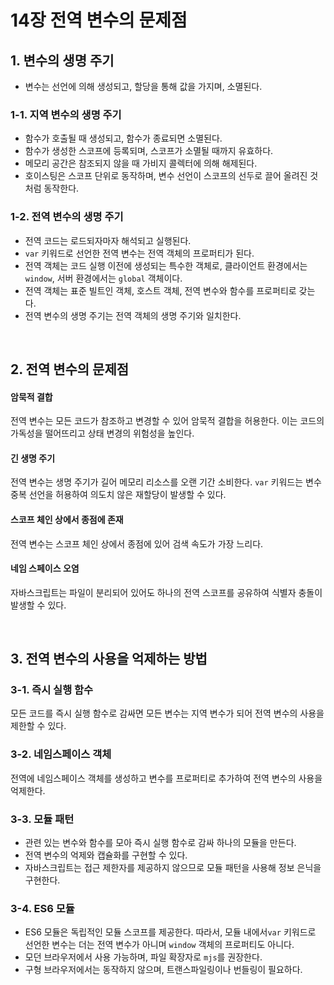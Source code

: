 # 14장 전역 변수의 문제점

## 1. 변수의 생명 주기

- 변수는 선언에 의해 생성되고, 할당을 통해 값을 가지며, 소멸된다.

### 1-1. 지역 변수의 생명 주기

- 함수가 호출될 때 생성되고, 함수가 종료되면 소멸된다.
- 함수가 생성한 스코프에 등록되며, 스코프가 소멸될 때까지 유효하다.
- 메모리 공간은 참조되지 않을 때 가비지 콜렉터에 의해 해제된다.
- 호이스팅은 스코프 단위로 동작하며, 변수 선언이 스코프의 선두로 끌어 올려진 것처럼 동작한다.

### 1-2. 전역 변수의 생명 주기

- 전역 코드는 로드되자마자 해석되고 실행된다.
- `var` 키워드로 선언한 전역 변수는 전역 객체의 프로퍼티가 된다.
- 전역 객체는 코드 실행 이전에 생성되는 특수한 객체로, 클라이언트 환경에서는 `window`, 서버 환경에서는 `global` 객체이다.
- 전역 객체는 표준 빌트인 객체, 호스트 객체, 전역 변수와 함수를 프로퍼티로 갖는다.
- 전역 변수의 생명 주기는 전역 객체의 생명 주기와 일치한다.

<br />

## 2. 전역 변수의 문제점

#### 암묵적 결합

전역 변수는 모든 코드가 참조하고 변경할 수 있어 암묵적 결합을 허용한다. 이는 코드의 가독성을 떨어뜨리고 상태 변경의 위험성을 높인다.

#### 긴 생명 주기

전역 변수는 생명 주기가 길어 메모리 리소스를 오랜 기간 소비한다. `var` 키워드는 변수 중복 선언을 허용하여 의도치 않은 재할당이 발생할 수 있다.

#### 스코프 체인 상에서 종점에 존재

전역 변수는 스코프 체인 상에서 종점에 있어 검색 속도가 가장 느리다.

#### 네임 스페이스 오염

자바스크립트는 파일이 분리되어 있어도 하나의 전역 스코프를 공유하여 식별자 충돌이 발생할 수 있다.

<br />

## 3. 전역 변수의 사용을 억제하는 방법

### 3-1. 즉시 실행 함수

모든 코드를 즉시 실행 함수로 감싸면 모든 변수는 지역 변수가 되어 전역 변수의 사용을 제한할 수 있다.

### 3-2. 네임스페이스 객체

전역에 네임스페이스 객체를 생성하고 변수를 프로퍼티로 추가하여 전역 변수의 사용을 억제한다.

### 3-3. 모듈 패턴

- 관련 있는 변수와 함수를 모아 즉시 실행 함수로 감싸 하나의 모듈을 만든다.
- 전역 변수의 억제와 캡슐화를 구현할 수 있다.
- 자바스크립트는 접근 제한자를 제공하지 않으므로 모듈 패턴을 사용해 정보 은닉을 구현한다.

### 3-4. ES6 모듈

- ES6 모듈은 독립적인 모듈 스코프를 제공한다. 따라서, 모듈 내에서`var` 키워드로 선언한 변수는 더는 전역 변수가 아니며 `window` 객체의 프로퍼티도 아니다.
- 모던 브라우저에서 사용 가능하며, 파일 확장자로 `mjs`를 권장한다.
- 구형 브라우저에서는 동작하지 않으며, 트랜스파일링이나 번들링이 필요하다.
